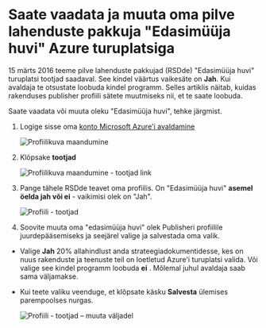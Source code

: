 <properties
   pageTitle="Kuidas vaadata ja muuta pilve lahenduste pakkuja edasimüüja huvi | Microsoft Azure'i"
   description="Kuidas vaadata ja muuta oma valikut CSP edasimüüja käsitleb"
   services="marketplace-publishing"
   documentationCenter="na"
   authors="DavidBosland"
   manager="lakoch"
   editor=""/>

<tags
   ms.service="marketplace"
   ms.devlang="na"
   ms.topic="article"
   ms.tgt_pltfrm="na"
   ms.workload="na"
   ms.date="02/10/2016"
   ms.author="DavidBosland"/>

# <a name="view-and-change-your-cloud-solution-provider-reseller-incentive-in-the-azure-marketplace"></a>Saate vaadata ja muuta oma pilve lahenduste pakkuja "Edasimüüja huvi" Azure turuplatsiga

15 märts 2016 teeme pilve lahenduste pakkujad (RSDde) "Edasimüüja huvi" turuplatsi tootjad saadaval.  See kindel väärtus vaikesäte on **Jah**.  Kui avaldaja te otsustate loobuda kindel programm.  Selles artiklis näitab, kuidas rakenduses publisher profiili sätete muutmiseks nii, et te saate loobuda.

Saate vaadata või muuta oleku "Edasimüüja huvi", tehke järgmist.

1.  Logige sisse oma [konto Microsoft Azure'i avaldamine](https://publish.windowsazure.com/workspace)

    ![Profiilikuva maandumine][1]

2.  Klõpsake **tootjad**

    ![Profiilikuva maandumine - tootjad link][2]

3.  Pange tähele RSDde teavet oma profiilis.  On "Edasimüüja huvi" **asemel öelda jah või ei** - vaikimisi olek on "Jah".

    ![Profiili - tootjad][3]

4.  Soovite muuta oma "edasimüüja huvi" olek Publisheri profiilile juurdepääsemiseks ja seejärel valige ja salvestada oma valik.

  - Valige **Jah** 20% allahindlust anda strateegiadokumentidesse, kes on nuus rakenduste ja teenuste teil on loetletud Azure'i turuplatsi valida.  Või valige see kindel programm loobuda **ei** .  Mõlemal juhul avaldaja saab sama väljamakse.

  - Kui teete valiku veenduge, et klõpsate käsku **Salvesta** ülemises parempoolses nurgas.

    ![Profiili - tootjad – muuta väljadel][4]

[1]: ./media/marketplace-publishing-csp-incentive/profile-stock.png
[2]: ./media/marketplace-publishing-csp-incentive/profile-boxes.png
[3]: ./media/marketplace-publishing-csp-incentive/profile-publishers-boxes.png
[4]: ./media/marketplace-publishing-csp-incentive/profile-publishers-change-boxes.png
